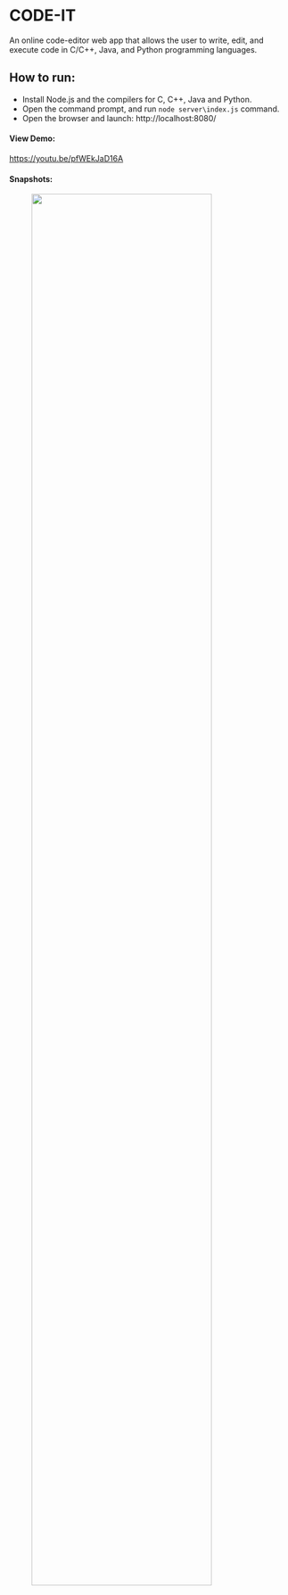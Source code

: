 # CODE-IT
An online code-editor web app that allows the user to write, edit, and execute code in C/C++, Java, and Python programming languages. 

## How to run:

* Install Node.js and the compilers for C, C++, Java and Python.
* Open the command prompt, and run `node server\index.js` command.
* Open the browser and launch: http://localhost:8080/

#### View Demo:
https://youtu.be/pfWEkJaD16A

#### Snapshots:

<img src="https://github.com/orbitze/misc-img/blob/main/Screenshot%20(345).png?raw=true"
     style="text-align: center; width: 80%;"/>
</br>

<!-- <img src="https://github.com/orbitze/misc-img/blob/main/Screenshot%20(346).png?raw=true"
     style="text-align: center; width: 80%;"/>
</br> -->
